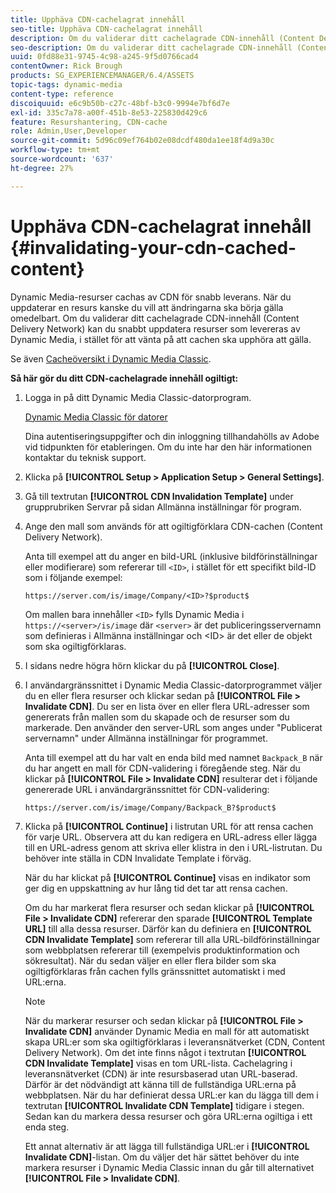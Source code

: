 ```yaml
---
title: Upphäva CDN-cachelagrat innehåll
seo-title: Upphäva CDN-cachelagrat innehåll
description: Om du validerar ditt cachelagrade CDN-innehåll (Content Delivery Network) kan du snabbt uppdatera resurser som levereras av Dynamic Media, i stället för att vänta på att cachen ska upphöra att gälla.
seo-description: Om du validerar ditt cachelagrade CDN-innehåll (Content Delivery Network) kan du snabbt uppdatera resurser som levereras av Dynamic Media, i stället för att vänta på att cachen ska upphöra att gälla.
uuid: 0fd88e31-9745-4c98-a245-9f5d0766cad4
contentOwner: Rick Brough
products: SG_EXPERIENCEMANAGER/6.4/ASSETS
topic-tags: dynamic-media
content-type: reference
discoiquuid: e6c9b50b-c27c-48bf-b3c0-9994e7bf6d7e
exl-id: 335c7a78-a00f-451b-8e53-225830d429c6
feature: Resurshantering, CDN-cache
role: Admin,User,Developer
source-git-commit: 5d96c09ef764b02e08dcdf480da1ee18f4d9a30c
workflow-type: tm+mt
source-wordcount: '637'
ht-degree: 27%

---
```


# Upphäva CDN-cachelagrat innehåll {#invalidating-your-cdn-cached-content}

Dynamic Media-resurser cachas av CDN för snabb leverans. När du uppdaterar en resurs kanske du vill att ändringarna ska börja gälla omedelbart. Om du validerar ditt cachelagrade CDN-innehåll (Content Delivery Network) kan du snabbt uppdatera resurser som levereras av Dynamic Media, i stället för att vänta på att cachen ska upphöra att gälla.

Se även [Cacheöversikt i Dynamic Media Classic](https://helpx.adobe.com/experience-manager/scene7/kb/base/caching-questions/scene7-caching-overview.html).

**Så här gör du ditt CDN-cachelagrade innehåll ogiltigt:**

1. Logga in på ditt Dynamic Media Classic-datorprogram.

   [Dynamic Media Classic för datorer](https://experienceleague.adobe.com/docs/dynamic-media-classic/using/intro/dynamic-media-classic-desktop-app.html?lang=en#system-requirements-dmc-app)

   Dina autentiseringsuppgifter och din inloggning tillhandahölls av Adobe vid tidpunkten för etableringen. Om du inte har den här informationen kontaktar du teknisk support.

1. Klicka på **[!UICONTROL Setup > Application Setup > General Settings]**.
1. Gå till textrutan **[!UICONTROL CDN Invalidation Template]** under grupprubriken Servrar på sidan Allmänna inställningar för program.

1. Ange den mall som används för att ogiltigförklara CDN-cachen (Content Delivery Network).

   Anta till exempel att du anger en bild-URL (inklusive bildförinställningar eller modifierare) som refererar till `<ID>`, i stället för ett specifikt bild-ID som i följande exempel:

   `https://server.com/is/image/Company/<ID>?$product$`

   Om mallen bara innehåller `<ID>` fylls Dynamic Media i `https://<server>/is/image` där `<server>` är det publiceringsservernamn som definieras i Allmänna inställningar och &lt;ID> är det eller de objekt som ska ogiltigförklaras.

1. I sidans nedre högra hörn klickar du på **[!UICONTROL Close]**.
1. I användargränssnittet i Dynamic Media Classic-datorprogrammet väljer du en eller flera resurser och klickar sedan på **[!UICONTROL File > Invalidate CDN]**. Du ser en lista över en eller flera URL-adresser som genererats från mallen som du skapade och de resurser som du markerade. Den använder den server-URL som anges under &quot;Publicerat servernamn&quot; under Allmänna inställningar för programmet.

   Anta till exempel att du har valt en enda bild med namnet `Backpack_B` när du har angett en mall för CDN-validering i föregående steg. När du klickar på **[!UICONTROL File > Invalidate CDN]** resulterar det i följande genererade URL i användargränssnittet för CDN-validering:

   `https://server.com/is/image/Company/Backpack_B?$product$`

1. Klicka på **[!UICONTROL Continue]** i listrutan URL för att rensa cachen för varje URL. Observera att du kan redigera en URL-adress eller lägga till en URL-adress genom att skriva eller klistra in den i URL-listrutan. Du behöver inte ställa in CDN Invalidate Template i förväg.

   När du har klickat på **[!UICONTROL Continue]** visas en indikator som ger dig en uppskattning av hur lång tid det tar att rensa cachen.

   Om du har markerat flera resurser och sedan klickar på **[!UICONTROL File > Invalidate CDN]** refererar den sparade **[!UICONTROL Template URL]** till alla dessa resurser. Därför kan du definiera en **[!UICONTROL CDN Invalidate Template]** som refererar till alla URL-bildförinställningar som webbplatsen refererar till (exempelvis produktinformation och sökresultat). När du sedan väljer en eller flera bilder som ska ogiltigförklaras från cachen fylls gränssnittet automatiskt i med URL:erna.

   >[!NOTE]
   >
   >När du markerar resurser och sedan klickar på **[!UICONTROL File > Invalidate CDN]** använder Dynamic Media en mall för att automatiskt skapa URL:er som ska ogiltigförklaras i leveransnätverket (CDN, Content Delivery Network). Om det inte finns något i textrutan **[!UICONTROL CDN Invalidate Template]** visas en tom URL-lista. Cachelagring i leveransnätverket (CDN) är inte resursbaserad utan URL-baserad. Därför är det nödvändigt att känna till de fullständiga URL:erna på webbplatsen. När du har definierat dessa URL:er kan du lägga till dem i textrutan **[!UICONTROL Invalidate CDN Template]** tidigare i stegen. Sedan kan du markera dessa resurser och göra URL:erna ogiltiga i ett enda steg.
   >
   >Ett annat alternativ är att lägga till fullständiga URL:er i **[!UICONTROL Invalidate CDN]**-listan. Om du väljer det här sättet behöver du inte markera resurser i Dynamic Media Classic innan du går till alternativet **[!UICONTROL File > Invalidate CDN]**.

